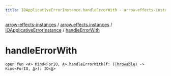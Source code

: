 ```yaml
---
title: IOApplicativeErrorInstance.handleErrorWith - arrow-effects-instances
---
```


[arrow-effects-instances](../../index.html) / [arrow.effects.instances](../index.html) / [IOApplicativeErrorInstance](index.html) / [handleErrorWith](./handle-error-with.html)

# handleErrorWith

`open fun <A> Kind<ForIO, `[`A`](handle-error-with.html#A)`>.handleErrorWith(f: (`[`Throwable`](https://kotlinlang.org/api/latest/jvm/stdlib/kotlin/-throwable/index.html)`) -> Kind<ForIO, `[`A`](handle-error-with.html#A)`>): IO<`[`A`](handle-error-with.html#A)`>`